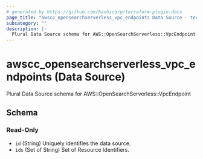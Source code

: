 ```yaml
---
# generated by https://github.com/hashicorp/terraform-plugin-docs
page_title: "awscc_opensearchserverless_vpc_endpoints Data Source - terraform-provider-awscc"
subcategory: ""
description: |-
  Plural Data Source schema for AWS::OpenSearchServerless::VpcEndpoint
---
```


# awscc_opensearchserverless_vpc_endpoints (Data Source)

Plural Data Source schema for AWS::OpenSearchServerless::VpcEndpoint



<!-- schema generated by tfplugindocs -->
## Schema

### Read-Only

- `id` (String) Uniquely identifies the data source.
- `ids` (Set of String) Set of Resource Identifiers.



